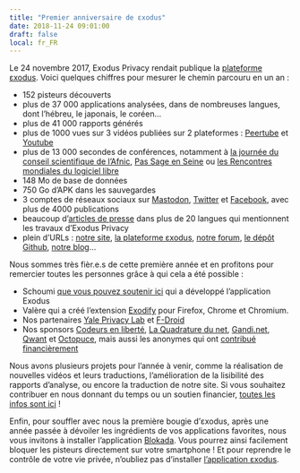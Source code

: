 ```yaml
---
title: "Premier anniversaire de εxodus"
date: 2018-11-24 09:01:00
draft: false
local: fr_FR
---
```


Le 24 novembre 2017, Exodus Privacy rendait publique la [plateforme εxodus](https://reports.exodus-privacy.eu.org/). Voici quelques chiffres pour mesurer le chemin parcouru en un an : 

* 152 pisteurs découverts
* plus de 37 000 applications analysées, dans de nombreuses langues, dont l’hébreu, le japonais, le coréen…
* plus de 41 000 rapports générés
* plus de 1000 vues sur 3 vidéos publiées sur 2 plateformes : [Peertube](https://peertube.tamanoir.foucry.net/accounts/lovis_ix/videos) et [Youtube](https://www.youtube.com/channel/UC2bloZZpnRal5tMVuHk0EFQ)
* plus de 13 000 secondes de conférences, notamment à [la journée du conseil scientifique de l’Afnic](https://www.youtube.com/watch?v=SlibjEJKO6Y&feature=youtu.be#t=6h21m09s), [Pas Sage en Seine](https://passageenseine.fr/) ou [les Rencontres mondiales du logiciel libre](http://www.canalc2.tv/video/15194)
* 148 Mo de base de données
* 750 Go d’APK dans les sauvegardes
* 3 comptes de réseaux sociaux sur [Mastodon](https://framapiaf.org/@exodus), [Twitter](https://twitter.com/ExodusPrivacy) et [Facebook](https://facebook.com/exodusprivacy), avec plus de 4000 publications
* beaucoup d’[articles de presse](https://exodus-privacy.eu.org/page/press/) dans plus de 20 langues qui mentionnent les travaux d’Exodus Privacy
* plein d’URLs : [notre site](https://exodus-privacy.eu.org), [la plateforme εxodus](https://reports.exodus-privacy.eu.org/), [notre forum](https://forum.exodus-privacy.eu.org/), [le dépôt Github](https://github.com/Exodus-Privacy), [notre blog](https://exodus-privacy.eu.org/post/)…
 
Nous sommes très fièr.e.s de cette première année et en profitons pour remercier toutes les personnes grâce à qui cela a été possible :

* Schoumi [que vous pouvez soutenir ici](https://liberapay.com/Schoumi) qui a développé l’application Exodus
* Valère qui a créé l’extension [Exodify](https://exodus-privacy.eu.org/post/derivated_projects/) pour Firefox, Chrome et Chromium.
* Nos partenaires [Yale Privacy Lab](https://privacylab.yale.edu/) et [F-Droid](https://f-droid.org/)
* Nos sponsors [Codeurs en liberté](https://www.xn--codeursenlibert-pnb.fr/), [La Quadrature du net](https://www.laquadrature.net/), [Gandi.net](https://gandi.net/), [Qwant](http://qwant.fr/) et [Octopuce](https://www.octopuce.fr/), mais aussi les anonymes qui ont [contribué financièrement](https://exodus-privacy.eu.org/page/contribute/)
     
Nous avons plusieurs projets pour l’année à venir, comme la réalisation de nouvelles vidéos et leurs traductions, l’amélioration de la lisibilité des rapports d’analyse, ou encore la traduction de notre site. Si vous souhaitez contribuer en nous donnant du temps ou un soutien financier, [toutes les infos sont ici](https://exodus-privacy.eu.org/page/contribute/) !

Enfin, pour souffler avec nous la première bougie d’εxodus, après une année passée à dévoiler les ingrédients de vos applications favorites, nous vous invitons à installer l’application [Blokada](https://blokada.org/). Vous pourrez ainsi facilement bloquer les pisteurs directement sur votre smartphone ! Et pour reprendre le contrôle de votre vie privée, n’oubliez pas d’installer [l’application εxodus](https://play.google.com/store/apps/details?id=org.eu.exodus_privacy.exodusprivacy).


